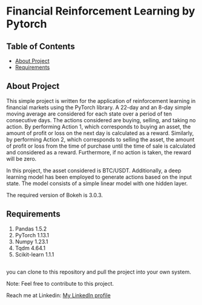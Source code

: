 <!DOCTYPE html>
<html>
<head>
  <meta charset="UTF-8">
</head>
<body>
  <h1>Financial Reinforcement Learning by Pytorch</h1>
  
  <h2>Table of Contents</h2>
  <ul>
    <li><a href="#About">About Project</a></li>
    <li><a href="#Requirements">Requirements</a></li>
  </ul>
  
  
  <h2 id="About">About Project</h2>
  
  <p>This simple project is written for the application of reinforcement learning in financial markets using the PyTorch library. A 22-day and an 8-day simple moving average are considered for each state over a period of ten consecutive days. The actions considered are buying, selling, and taking no action. By performing Action 1, which corresponds to buying an asset, the amount of profit or loss on the next day is calculated as a reward. Similarly, by performing Action 2, which corresponds to selling the asset, the amount of profit or loss from the time of purchase until the time of sale is calculated and considered as a reward. Furthermore, if no action is taken, the reward will be zero.</p>
  
  <p>
  In this project, the asset considered is BTC/USDT. Additionally, a deep learning model has been employed to generate actions based on the input state. The model consists of a simple linear model with one hidden layer.
  </p>
  <p>The required version of Bokeh is 3.0.3.</p>
  
  
  <h2 id="Requirements">Requirements</h2>
  <ol>
    <li>Pandas 1.5.2</li>
    <li>PyTorch 1.13.1</li>
    <li>Numpy 1.23.1</li>
    <li>Tqdm 4.64.1</li>
    <li>Scikit-learn 1.1.1</li>
  </ol>
 <h2></h2>
<p>  
you can clone to this repository and pull the project into your own system.
</p>
<p>
Note: Feel free to contribute to this project.
</p>
<p>
Reach me at Linkedin:
<a href="https://www.linkedin.com/in/hashemezzati/">My LinkedIn profile</a>
</p>
  </body>
  </html>
